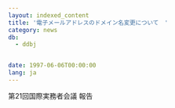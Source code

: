 ```yaml
---
layout: indexed_content
title: '電子メールアドレスのドメイン名変更について　'
category: news
db:
  - ddbj


date: 1997-06-06T00:00:00
lang: ja
---
```


第21回国際実務者会議 報告
